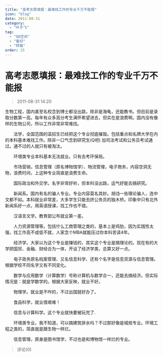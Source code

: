 ```yaml
---
title: "高考志愿填报：最难找工作的专业千万不能报"
icon: "blog"
date: 2011-08-31
category:
  - "叶子飞"
tag:
  - "QQ空间"
  - "备份"
  - "转载"
order: 25
---
```

# 高考志愿填报：最难找工作的专业千万不能报
> 2011-08-31 14:20


生物工程，国内甚至名校念到博士都没出路，除非是海龟，还能教书。但目前是录取分数第一高。每年有众多高分考生满怀希望进去，但实在是浪费啊。国内没有像样的生物公司，所以工作非常非常难找。

　　法学，全国范围的滥招生已经把这个专业彻底摧毁。包括重点和名牌大学在内的本科基本难找工作。除非一口气念到研究生(Q吧) 加司法考试和公务员考试通过。通不过的人就只有被淘汰。

　　环境类专业本科基本无法就业。只有去考环保局。

　　市场营销，信息管理（原名博物馆学）、物流管理，电子商务，内容空洞无物，浪费时间，上这种专业简直是浪费生命。

　　国际政治和外交学。名字非常好听，但本科没出路，运气好能去搞研究。

　　新闻系。国内有名的骗人专业。专业内容莫名其妙。胡诌一些理论骗人，连中文都不如。本科就业非常差，大多学生只能去挤公务员的独木桥。印象中只有北外新闻系好一点，用英语授课，找工作也不错。

　　汉语言文学。教育部公布就业第一差。

　　人力资源管理等。包括什么工商管理之类的，基本上是鸡肋，因为实践性太强，找工作高不成低不就，人家念个MBA就能压过你本科苦读4年。

　　经济学。大家以为这个专业是赚钱的，其实这个专业是搞理论的。现在有的大学把国贸、金融、财经合为一体，开设了经济学类，总算又好一点。

　　电子政务原名档案管理、又名信息科学、还有个名字是信息资源与信息管理。根据学校不同名字又有不同变化。

　　数学与应用数学（计算数学）号称计算机与数学合一，还能去搞经济。但实际情况是：就是学数学的。根据大家反映，就业不好。

　　物理学。就业是不咋的，不过出国就好办了。

　　食品科学，就业很艰难！

　　信息与计算科学。这个专业就快要被玩完了.

　　环境类专业。我不知道，可以搞建筑排水吗？不过那好像是城规专业。环境工程之类的，简直就是跟生物一样烂。

　　信息管理，原身是图书馆学，不过也是和博物馆一样烂的专业。
> 评论(0)

